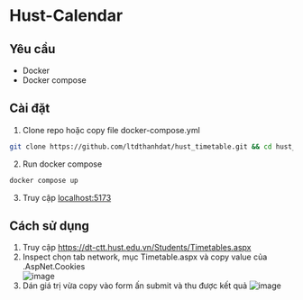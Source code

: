 # Hust-Calendar

## Yêu cầu
- Docker
- Docker compose

## Cài đặt
1. Clone repo hoặc copy file docker-compose.yml
```bash
git clone https://github.com/ltdthanhdat/hust_timetable.git && cd hust_timetable
```
2. Run docker compose
```bash
docker compose up
```
3. Truy cập
[localhost:5173](https://localhost:5173)

## Cách sử dụng
1. Truy cập https://dt-ctt.hust.edu.vn/Students/Timetables.aspx
2. Inspect chọn tab network, mục Timetable.aspx và copy value của .AspNet.Cookies	
![image](https://github.com/ltdthanhdat/hust-timetable/assets/134133160/b3fed910-6078-4125-8af9-483a3e911a0c)
3. Dán giá trị vừa copy vào form ấn submit và thu được kết quả
![image](https://github.com/ltdthanhdat/hust-timetable/assets/134133160/2a6f9b2b-d2df-4f2f-acdd-b37ea00ccb16)
